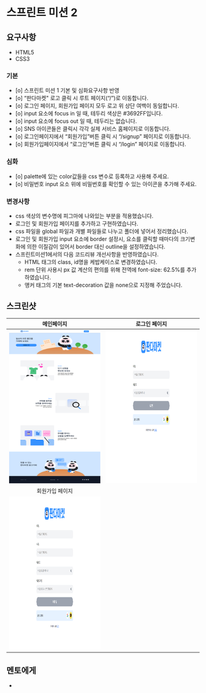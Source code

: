 # 스프린트 미션 2

## 요구사항
  - HTML5
  - CSS3

### 기본

  - [o] 스프린트 미션 1 기본 및 심화요구사항 반영
  - [o] “판다마켓" 로고 클릭 시 루트 페이지(“/”)로 이동합니다.
  - [o] 로그인 페이지, 회원가입 페이지 모두 로고 위 상단 여백이 동일합니다.
  - [o] input 요소에 focus in 일 때, 테두리 색상은 #3692FF입니다.
  - [o] input 요소에 focus out 일 때, 테두리는 없습니다.
  - [o] SNS 아이콘들은 클릭시 각각 실제 서비스 홈페이지로 이동합니다.
  - [o] 로그인페이지에서 “회원가입”버튼 클릭 시 “/signup” 페이지로 이동합니다.
  - [o] 회원가입페이지에서 “로그인”버튼 클릭 시 “/login” 페이지로 이동합니다.

### 심화

  - [o] palette에 있는 color값들을 css 변수로 등록하고 사용해 주세요.
  - [o] 비밀번호 input 요소 위에 비밀번호를 확인할 수 있는 아이콘을 추가해 주세요.

### 변경사항

  - css 색상의 변수명에 피그마에 나와있는 부분을 적용했습니다.
  - 로그인 및 회원가입 페이지를 추가하고 구현하였습니다.
  - css 파일을 global 파일과 개별 파일들로 나누고 폴더에 넣어서 정리했습니다.
  - 로그인 및 회원가입 input 요소에 border 설정시, 요소를 클릭할 때마다의 크기변화에 의한 이질감이 있어서 border 대신 outline을 설정하였습니다.
  - 스프린트미션1에서의 다음 코드리뷰 개선사항을 반영하였습니다.
    - HTML 태그의 class, id명을 케밥케이스로 변경하였습니다.
    - rem 단위 사용시 px 값 계산의 편의를 위해 전역에 font-size: 62.5%를 추가하였습니다.
    - 앵커 태그의 기본 text-decoration 값을 none으로 지정해 주었습니다.

## 스크린샷

|                               메인페이지                                |                            로그인 페이지                                |
| :--------------------------------------------------------------------: | :--------------------------------------------------------------------: |
|       <img src="/images/mainPage.png" width="400" height="400">        |       <img src="/images/loginPage.png" width="400" height="400">       |  
|                               회원가입 페이지                           |
|       <img src="/images/signupPage.png" width="400" height="400">      |


## 멘토에게

  - 